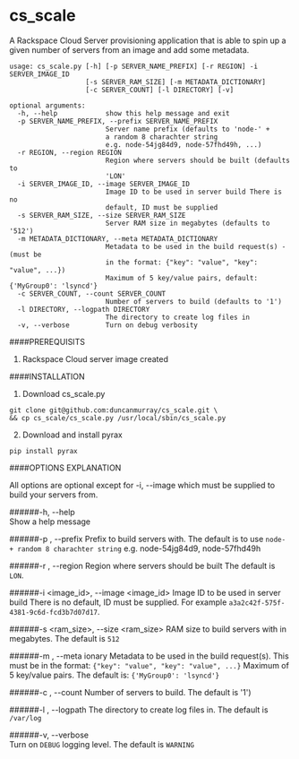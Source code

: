 cs_scale
=========

A Rackspace Cloud Server provisioning application that is able to spin up a given number of servers from an image and add some metadata.


```
usage: cs_scale.py [-h] [-p SERVER_NAME_PREFIX] [-r REGION] -i SERVER_IMAGE_ID
                   [-s SERVER_RAM_SIZE] [-m METADATA_DICTIONARY]
                   [-c SERVER_COUNT] [-l DIRECTORY] [-v]

optional arguments:
  -h, --help            show this help message and exit
  -p SERVER_NAME_PREFIX, --prefix SERVER_NAME_PREFIX
                        Server name prefix (defaults to 'node-' +
                        a random 8 charachter string
                        e.g. node-54jg84d9, node-57fhd49h, ...)
  -r REGION, --region REGION
                        Region where servers should be built (defaults to
                        'LON'
  -i SERVER_IMAGE_ID, --image SERVER_IMAGE_ID
                        Image ID to be used in server build There is no
                        default, ID must be supplied
  -s SERVER_RAM_SIZE, --size SERVER_RAM_SIZE
                        Server RAM size in megabytes (defaults to '512')
  -m METADATA_DICTIONARY, --meta METADATA_DICTIONARY
                        Metadata to be used in the build request(s) - (must be
                        in the format: {"key": "value", "key": "value", ...})
                        Maximum of 5 key/value pairs, default: {'MyGroup0': 'lsyncd'}
  -c SERVER_COUNT, --count SERVER_COUNT
                        Number of servers to build (defaults to '1')
  -l DIRECTORY, --logpath DIRECTORY
                        The directory to create log files in
  -v, --verbose         Turn on debug verbosity
```

####PREREQUISITS

1. Rackspace Cloud server image created

####INSTALLATION

1. Download cs_scale.py
```
git clone git@github.com:duncanmurray/cs_scale.git \
&& cp cs_scale/cs_scale.py /usr/local/sbin/cs_scale.py
```

2. Download and install pyrax
```
pip install pyrax
```

####OPTIONS EXPLANATION

All options are optional except for -i, --image which must be supplied to build your servers from.

######-h, --help            
Show a help message

######-p <prefix>, --prefix <prefix>
Prefix to build servers with. The default is to use `node- + random 8 charachter string` e.g. node-54jg84d9, node-57fhd49h

######-r <region>, --region <region>
Region where servers should be built The default is `LON`.

######-i <image_id>, --image <image_id>
Image ID to be used in server build There is no default, ID must be supplied. For example `a3a2c42f-575f-4381-9c6d-fcd3b7d07d17`.

######-s <ram_size>, --size <ram_size>
RAM size to build servers with in megabytes. The default is `512`

######-m <dictionary>, --meta <dict>ionary
Metadata to be used in the build request(s). This must be in the format: `{"key": "value", "key": "value", ...}` Maximum of 5 key/value pairs. The default is: `{'MyGroup0': 'lsyncd'}`

######-c <integer>, --count <integer>
Number of servers to build. The default is '1')

######-l <directory>, --logpath <directory>
The directory to create log files in. The default is `/var/log`

######-v, --verbose         
Turn on `DEBUG` logging level. The default is `WARNING`
